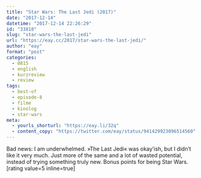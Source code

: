 ```yaml
---
title: "Star Wars: The Last Jedi (2017)"
date: "2017-12-14"
datetime: "2017-12-14 22:26:29"
id: "33818"
slug: "star-wars-the-last-jedi"
url: "https://eay.cc/2017/star-wars-the-last-jedi/"
author: "eay"
format: "post"
categories:
  - 0815
  - english
  - kurzreview
  - review
tags:
  - best-of
  - episode-8
  - filme
  - kinolog
  - star-wars
meta:
  - yourls_shorturl: "https://eay.li/32q"
  - content_copy: "https://twitter.com/eay/status/941429923096514560"
---
```


Bad news: I am underwhelmed. »The Last Jedi« was okay’ish, but I didn’t like it very much. Just more of the same and a lot of wasted potential, instead of trying something truly new. Bonus points for being Star Wars. \[rating value=5 inline=true\]

